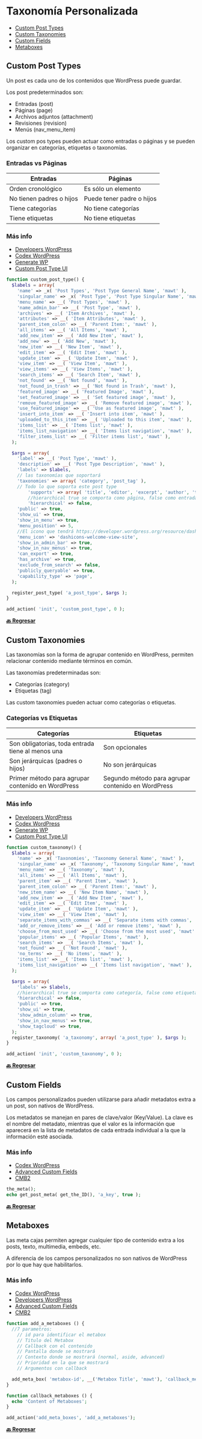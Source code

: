 # Taxonomía Personalizada

* [Custom Post Types](#custom-post-types)
* [Custom Taxonomies](#custom-taxonomies)
* [Custom Fields](#custom-fields)
* [Metaboxes](#metaboxes)

## Custom Post Types

Un post es cada uno de los contenidos que WordPress puede guardar.

Los post predeterminados son:

* Entradas (post)
* Páginas (page)
* Archivos adjuntos (attachment)
* Revisiones (revision)
* Menús (nav_menu_item)

Los custom pos types pueden actuar como entradas o páginas y se pueden organizar en categorías, etiquetas o taxonomías.

###  Entradas vs Páginas

Entradas | Páginas
-- | --
Orden cronológico | Es sólo un elemento
No tienen padres o hijos | Puede tener padre o hijos
Tiene categorías | No tiene categorías
Tiene etiquetas | No tiene etiquetas

### Más info

* [Developers WordPress](https://developer.wordpress.org/themes/basics/post-types/)
* [Codex WordPress](https://codex.wordpress.org/Post_Types)
* [Generate WP](https://generatewp.com/post-type/)
* [Custom Post Type UI](https://es.wordpress.org/plugins/custom-post-type-ui/)

```php
function custom_post_type() {
  $labels = array(
    'name' => _x( 'Post Types', 'Post Type General Name', 'mawt' ),
    'singular_name' => _x( 'Post Type', 'Post Type Singular Name', 'mawt' ),
    'menu_name' => __( 'Post Types', 'mawt' ),
    'name_admin_bar' => __( 'Post Type', 'mawt' ),
    'archives' => __( 'Item Archives', 'mawt' ),
    'attributes' => __( 'Item Attributes', 'mawt' ),
    'parent_item_colon' => __( 'Parent Item:', 'mawt' ),
    'all_items' => __( 'All Items', 'mawt' ),
    'add_new_item' => __( 'Add New Item', 'mawt' ),
    'add_new' => __( 'Add New', 'mawt' ),
    'new_item' => __( 'New Item', 'mawt' ),
    'edit_item' => __( 'Edit Item', 'mawt' ),
    'update_item' => __( 'Update Item', 'mawt' ),
    'view_item' => __( 'View Item', 'mawt' ),
    'view_items' => __( 'View Items', 'mawt' ),
    'search_items' => __( 'Search Item', 'mawt' ),
    'not_found' => __( 'Not found', 'mawt' ),
    'not_found_in_trash' => __( 'Not found in Trash', 'mawt' ),
    'featured_image' => __( 'Featured Image', 'mawt' ),
    'set_featured_image' => __( 'Set featured image', 'mawt' ),
    'remove_featured_image' => __( 'Remove featured image', 'mawt' ),
    'use_featured_image' => __( 'Use as featured image', 'mawt' ),
    'insert_into_item' => __( 'Insert into item', 'mawt' ),
    'uploaded_to_this_item' => __( 'Uploaded to this item', 'mawt' ),
    'items_list' => __( 'Items list', 'mawt' ),
    'items_list_navigation' => __( 'Items list navigation', 'mawt' ),
    'filter_items_list' => __( 'Filter items list', 'mawt' ),
  );

  $args = array(
    'label' => __( 'Post Type', 'mawt' ),
    'description' => __( 'Post Type Description', 'mawt' ),
    'labels' => $labels,
    // las taxonomías que soportará
    'taxonomies' => array( 'category', 'post_tag' ),
    // Todo lo que soporta este post type
		'supports' => array( 'title', 'editor', 'excerpt', 'author', 'thumbnail', 'comments', 'revisions', 'custom-fields' ),
		//hierarchical true se comporta como página, false como entrada
		'hierarchical' => false,
    'public' => true,
    'show_ui' => true,
    'show_in_menu' => true,
    'menu_position' => 5,
    //El icono que tendrá https://developer.wordpress.org/resource/dashicons
    'menu_icon' => 'dashicons-welcome-view-site',
    'show_in_admin_bar' => true,
    'show_in_nav_menus' => true,
    'can_export' => true,
    'has_archive' => true,
    'exclude_from_search' => false,
    'publicly_queryable' => true,
    'capability_type' => 'page',
  );

  register_post_type( 'a_post_type', $args );
}

add_action( 'init', 'custom_post_type', 0 );
```

**[🔙 Regresar](#taxonomía-personalizada)**

## Custom Taxonomies

Las taxonomías son la forma de agrupar contenido en WordPress, permiten relacionar contenido mediante términos en común.

Las taxonomías predeterminadas son:

* Categorías (category)
* Etiquetas (tag)

Las custom taxonomies pueden actuar como categorías o etiquetas.

###  Categorías vs Etiquetas

Categorías | Etiquetas
-- | --
Son obligatorias, toda entrada tiene al menos una | Son opcionales
Son jerárquicas (padres o hijos) | No son jerárquicas
Primer método para agrupar contenido en WordPress | Segundo método para agrupar contenido en WordPress

### Más info

* [Developers WordPress](https://developer.wordpress.org/themes/basics/categories-tags-custom-taxonomies/)
* [Codex WordPress](https://codex.wordpress.org/Taxonomies)
* [Generate WP](https://generatewp.com/taxonomy/)
* [Custom Post Type UI](https://es.wordpress.org/plugins/custom-post-type-ui/)

```php
function custom_taxonomy() {
  $labels = array(
    'name' => _x( 'Taxonomies', 'Taxonomy General Name', 'mawt' ),
    'singular_name' => _x( 'Taxonomy', 'Taxonomy Singular Name', 'mawt' ),
    'menu_name' => __( 'Taxonomy', 'mawt' ),
    'all_items' => __( 'All Items', 'mawt' ),
    'parent_item' => __( 'Parent Item', 'mawt' ),
    'parent_item_colon' => __( 'Parent Item:', 'mawt' ),
    'new_item_name' => __( 'New Item Name', 'mawt' ),
    'add_new_item' => __( 'Add New Item', 'mawt' ),
    'edit_item' => __( 'Edit Item', 'mawt' ),
    'update_item' => __( 'Update Item', 'mawt' ),
    'view_item' => __( 'View Item', 'mawt' ),
    'separate_items_with_commas' => __( 'Separate items with commas', 'mawt' ),
    'add_or_remove_items' => __( 'Add or remove items', 'mawt' ),
    'choose_from_most_used' => __( 'Choose from the most used', 'mawt' ),
    'popular_items' => __( 'Popular Items', 'mawt' ),
    'search_items' => __( 'Search Items', 'mawt' ),
    'not_found' => __( 'Not Found', 'mawt' ),
    'no_terms' => __( 'No items', 'mawt' ),
    'items_list' => __( 'Items list', 'mawt' ),
    'items_list_navigation' => __( 'Items list navigation', 'mawt' ),
  );

  $args = array(
    'labels' => $labels,
    //hierarchical true se comporta como categoría, false como etiqueta
    'hierarchical' => false,
    'public' => true,
    'show_ui' => true,
    'show_admin_column' => true,
    'show_in_nav_menus' => true,
    'show_tagcloud' => true,
  );
  register_taxonomy( 'a_taxonomy', array( 'a_post_type' ), $args );
}

add_action( 'init', 'custom_taxonomy', 0 );
```

**[🔙 Regresar](#taxonomía-personalizada)**

## Custom Fields

Los campos personalizados pueden utilizarse para añadir metadatos extra a un post, son nativos de WordPress.

Los metadatos se manejan en pares de clave/valor (Key/Value). La clave es el nombre del metadato, mientras que el valor es la información que aparecerá en la lista de metadatos de cada entrada individual a la que la información esté asociada.

### Más info

* [Codex WordPress](https://codex.wordpress.org/es:Using_Custom_Fields)
* [Advanced Custom Fields](https://wordpress.org/plugins/advanced-custom-fields/)
* [CMB2](https://wordpress.org/plugins/cmb2/)

```php
the_meta();
echo get_post_meta( get_the_ID(), 'a_key', true );
```

**[🔙 Regresar](#taxonomía-personalizada)**

## Metaboxes

Las meta cajas permiten agregar cualquier tipo de contenido extra a los posts, texto, multimedia, embeds, etc.

A diferencia de los campos personalizados no son nativos de WordPress por lo que hay que habilitarlos.

### Más info

* [Codex WordPress](https://codex.wordpress.org/Function_Reference/do_meta_boxes)
* [Developers WordPress](https://developer.wordpress.org/reference/functions/add_meta_box/)
* [Advanced Custom Fields](https://wordpress.org/plugins/advanced-custom-fields/)
* [CMB2](https://wordpress.org/plugins/cmb2/)

```php
function add_a_metaboxes () {
  //7 parametros:
    // id para identificar el metabox
    // Titulo del Metabox
    // Callback con el contenido
    // Pantalla donde se mostrará
    // Contexto donde se mostrará (normal, aside, advanced)
    // Prioridad en la que se mostrará
    // Argumentos con callback

  add_meta_box( 'metabox-id', __('Metabox Title', 'mawt'), 'callback_metaboxes', 'post', 'normal', 'high', null );
}

function callback_metaboxes () {
  echo 'Content of Metaboxes';
}

add_action('add_meta_boxes', 'add_a_metaboxes');
```

**[🔙 Regresar](#taxonomía-personalizada)**
